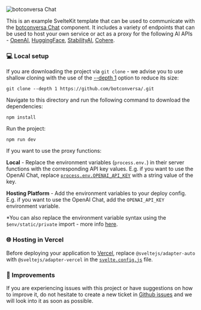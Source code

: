 ![botconversa Chat](https://github.com/botconversa//assets/18709577/a69e97dd-7165-4ba8-926f-796e4d1998e3)

This is an example SvelteKit template that can be used to communicate with the [botconversa Chat](https://www.npmjs.com/package/botconversa-chat) component. It includes a variety of endpoints that can be used to host your own service or act as a proxy for the following AI APIs - [OpenAI](https://openai.com/blog/openai-api), [HuggingFace](https://huggingface.co/docs/api-inference/index), [StabilityAI](https://stability.ai/), [Cohere](https://docs.cohere.com/docs).

### :computer: Local setup

If you are downloading the project via `git clone` - we advise you to use shallow cloning with the use of the [--depth 1](https://www.perforce.com/blog/vcs/git-beyond-basics-using-shallow-clones) option to reduce its size:

```
git clone --depth 1 https://github.com/botconversa/.git
```

Navigate to this directory and run the following command to download the dependencies:

```
npm install
```

Run the project:

```
npm run dev
```

If you want to use the proxy functions:

<b>Local</b> - Replace the environment variables (`process.env.`) in their server functions with the corresponding API key values. E.g. if you want to use the OpenAI Chat, replace [`process.env.OPENAI_API_KEY`](https://github.com/botconversa//blob/d2fdd06dabbf30f3bd318c37e37dce99650d60f3/example-servers/nextjs/pages/api/openai/chat.ts#L24) with a string value of the key.

<b>Hosting Platform</b> - Add the environment variables to your deploy config. E.g. if you want to use the OpenAI Chat, add the `OPENAI_API_KEY` environment variable.

\*You can also replace the environment variable syntax using the `$env/static/private` import - more info [here](https://kit.svelte.dev/docs/adapter-vercel#environment-variables).

### :globe_with_meridians: Hosting in Vercel

Before deploying your application to [Vercel](https://vercel.com/), replace `@sveltejs/adapter-auto` with `@sveltejs/adapter-vercel` in the [`svelte.config.js`](https://github.com/botconversa//blob/main/example-servers/sveltekit/svelte.config.js) file.

### :wrench: Improvements

If you are experiencing issues with this project or have suggestions on how to improve it, do not hesitate to create a new ticket in [Github issues](https://github.com/botconversa//issues) and we will look into it as soon as possible.
